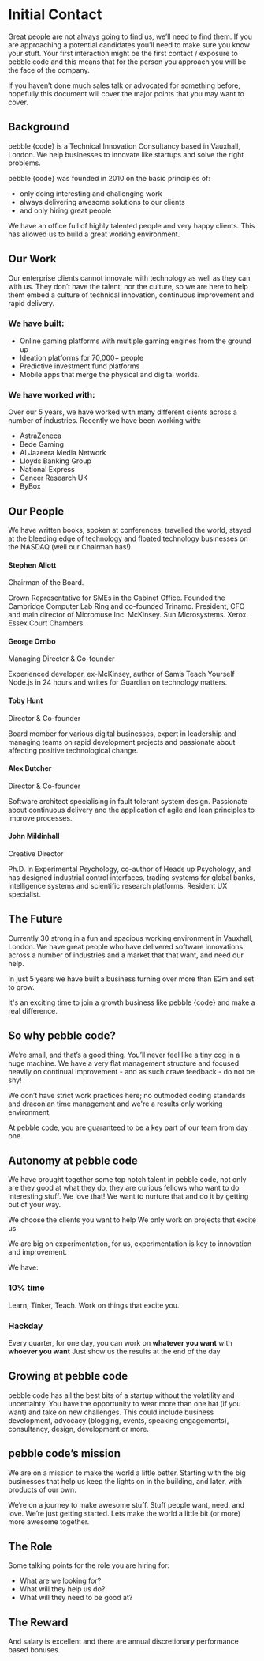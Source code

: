 # Initial Contact
Great people are not always going to find us, we’ll need to find them. If you are approaching a potential candidates you’ll need to make sure you know your stuff. Your first interaction might be the first contact / exposure to pebble code and this means that for the person you approach you will be the face of the company.

If you haven’t done much sales talk or advocated for something before, hopefully this document will cover the major points that you may want to cover. 

## Background
pebble {code} is a Technical Innovation Consultancy based in Vauxhall, London. We help businesses to innovate like startups and solve the right problems. 

pebble {code} was founded in 2010 on the basic principles of:

- only doing interesting and challenging work
- always delivering awesome solutions to our clients
- and only hiring great people

We have an office full of highly talented people and very happy clients. This has allowed us to build a great working environment. 

## Our Work
Our enterprise clients cannot innovate with technology as well as they can with us. They don’t have the talent, nor the culture, so we are here to help them embed a culture of technical innovation, continuous improvement and rapid delivery.

### We have built: 
- Online gaming platforms with multiple gaming engines from the ground up
- Ideation platforms for 70,000+ people 
- Predictive investment fund platforms
- Mobile apps that merge the physical and digital worlds. 

### We have worked with: 
Over our 5 years, we have worked with many different clients across a number of industries. Recently we have been working with:  

- AstraZeneca
- Bede Gaming
- Al Jazeera Media Network
- Lloyds Banking Group
- National Express
- Cancer Research UK
- ByBox

## Our People
We have written books, spoken at conferences, travelled the world, stayed at the bleeding edge of technology and floated technology businesses on the NASDAQ (well our Chairman has!). 

#### Stephen Allott
Chairman of the Board.

Crown Representative for SMEs in the Cabinet Office. Founded the Cambridge Computer Lab Ring and co-founded Trinamo. President, CFO and main director of Micromuse Inc. McKinsey. Sun Microsystems. Xerox. Essex Court Chambers. 

#### George Ornbo
Managing Director & Co-founder

Experienced developer, ex-McKinsey, author of Sam’s Teach Yourself Node.js in 24 hours and writes for Guardian on technology matters.

#### Toby Hunt
Director & Co-founder

Board member for various digital businesses, expert in leadership and managing teams on rapid development projects and passionate about affecting positive technological change.

#### Alex Butcher
Director & Co-founder

Software architect specialising in fault tolerant system design. Passionate about continuous delivery and the application of agile and lean principles to improve processes.

#### John Mildinhall
Creative Director

Ph.D. in Experimental Psychology, co-author of Heads up Psychology, and has designed industrial control interfaces, trading systems for global banks, intelligence systems and
scientific research platforms. Resident UX specialist.

## The Future
Currently 30 strong in a fun and spacious working environment in Vauxhall, London. We have great people who have delivered software innovations across a number of industries and a market that that want, and need our help.

In just 5 years we have built a business turning over more than £2m and set to grow.

It's an exciting time to join a growth business like pebble {code} and make a real difference. 

## So why pebble code?
We’re small, and that’s a good thing. You’ll never feel like a tiny cog in a huge machine. We have a very flat management structure and focused heavily on continual improvement - and as such crave feedback - do not be shy! 

We don’t have strict work practices here; no outmoded coding standards and draconian time management and we're a results only working environment.

At pebble code, you are guaranteed to be a key part of our team from day one.
 
## Autonomy at pebble code
We have brought together some top notch talent in pebble code, not only are they good at what they do, they are curious fellows  who want to do interesting stuff. We love that! We want to nurture that and do it by getting out of your way.

We choose the clients you want to help
We only work on projects that excite us

We are big on experimentation, for us, experimentation is key to innovation and improvement.

We have: 
### 10% time
Learn, Tinker, Teach. Work on things that excite you.

### Hackday
Every quarter, for one day, you can work on **whatever you want** with **whoever you want** 
Just show us the results at the end of the day

## Growing at pebble code
pebble code has all the best bits of a startup without the volatility and uncertainty. You have the opportunity to wear more than one hat (if you want) and take on new challenges. This could include business development, advocacy (blogging, events, speaking engagements), consultancy, design, development or more.

## pebble code’s mission
We are on a mission to make the world a little better. Starting with the big businesses that help us keep the lights on in the building, and later, with products of our own.

We’re on a journey to make awesome stuff. Stuff people want, need, and love. We’re just getting started. Lets make the world a little bit (or more) more awesome together. 

## The Role
Some talking points for the role you are hiring for:
- What are we looking for?
- What will they help us do?
- What will they need to be good at?

## The Reward
And salary is excellent and there are annual discretionary performance based bonuses. 
